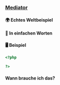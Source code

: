 ### [Mediator](/mediator.md)

#### 🌍 Echtes Weltbeispiel


#### 💬 In einfachen Worten

#### 🖥 Beispiel

```php 
<?php

?>
```

#### Wann brauche ich das? 
